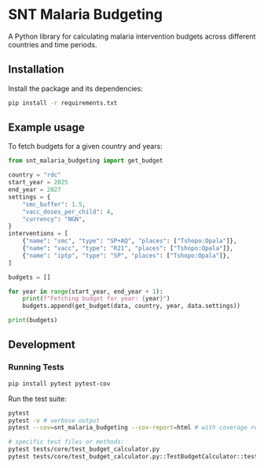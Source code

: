 # SNT Malaria Budgeting

A Python library for calculating malaria intervention budgets across different countries and time periods.

## Installation

Install the package and its dependencies:

```bash
pip install -r requirements.txt
```

## Example usage

To fetch budgets for a given country and years:

```python
from snt_malaria_budgeting import get_budget

country = "rdc"
start_year = 2025
end_year = 2027
settings = {
    "smc_buffer": 1.5,
    "vacc_doses_per_child": 4,
    "currency": "NGN",
}
interventions = [
    {"name": "smc", "type": "SP+AQ", "places": ["Tshopo:Opala"]},
    {"name": "vacc", "type": "R21", "places": ["Tshopo:Opala"]},
    {"name": "iptp", "type": "SP", "places": ["Tshopo:Opala"]},
]

budgets = []

for year in range(start_year, end_year + 1):
    print(f"Fetching budget for year: {year}")
    budgets.append(get_budget(data, country, year, data.settings))

print(budgets)
```

## Development

### Running Tests

```bash
pip install pytest pytest-cov
```

Run the test suite:

```bash
pytest
pytest -v # verbose output
pytest --cov=snt_malaria_budgeting --cov-report=html # with coverage report

# specific test files or methods:
pytest tests/core/test_budget_calculator.py
pytest tests/core/test_budget_calculator.py::TestBudgetCalculator::test_iptp_quantification
```
